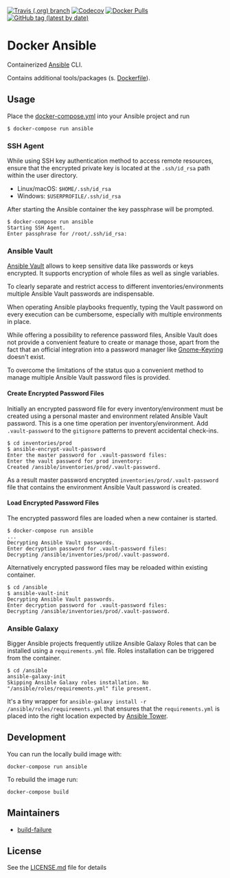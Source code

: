 [![Travis (.org) branch](https://img.shields.io/travis/nl2go/docker-ansible/master)](https://travis-ci.org/nl2go/docker-ansible)
[![Codecov](https://img.shields.io/codecov/c/github/nl2go/docker-ansible)](https://codecov.io/gh/nl2go/docker-ansible)
[![Docker Pulls](https://img.shields.io/docker/pulls/nl2go/ansible)](https://hub.docker.com/r/nl2go/ansible)
[![GitHub tag (latest by date)](https://img.shields.io/github/v/tag/nl2go/docker-ansible)](https://hub.docker.com/repository/docker/nl2go/ansible/tags?page=1)

# Docker Ansible

Containerized [Ansible](https://www.ansible.com/) CLI.

Contains additional tools/packages (s. [Dockerfile](Dockerfile)).

## Usage

Place the [docker-compose.yml](dist/docker-compose.yml) into your Ansible project and run 
    
    $ docker-compose run ansible

### SSH Agent

While using  SSH key authentication method to access remote resources, ensure that the encrypted private
key is located at the `.ssh/id_rsa` path within the user directory.

 - Linux/macOS: `$HOME/.ssh/id_rsa`
 - Windows: `$USERPROFILE/.ssh/id_rsa`

After starting the Ansible container the key passphrase will be prompted.

    $ docker-compose run ansible
    Starting SSH Agent.
    Enter passphrase for /root/.ssh/id_rsa: 

### Ansible Vault

[Ansible Vault](https://docs.ansible.com/ansible/latest/user_guide/vault.html) allows to keep sensitive data like
passwords or keys encrypted. It supports encryption of whole files as well as single variables.

To clearly separate
and restrict access to different inventories/environments multiple Ansible Vault passwords are indispensable.

When operating Ansible playbooks frequently, typing the Vault password on every execution can be cumbersome, especially
with multiple environments in place.

While offering a possibility to reference password files, Ansible Vault does not provide a convenient feature to create or
manage those, apart from the fact that an official integration into a password manager like
[Gnome-Keyring](https://de.wikipedia.org/wiki/Gnome_Keyring) doesn't exist.

To overcome the limitations of the status quo a convenient method to manage multiple Ansible Vault password
files is provided.

#### Create Encrypted Password Files

Initially an encrypted password file for every inventory/environment must be created using a personal master and environment
related Ansible Vault password. This is a one time operation per inventory/environment. Add `.vault-password` to the
`gitignore` patterns to prevent accidental check-ins.

    $ cd inventories/prod
    $ ansible-encrypt-vault-password
    Enter the master password for .vault-password files:
    Enter the vault password for prod inventory:
    Created /ansible/inventories/prod/.vault-password.
   
   
As a result master password encrypted `inventories/prod/.vault-password` file that contains the environment Ansible Vault
password is created.

#### Load Encrypted Password Files

The encrypted password files are loaded when a new container is started.
 
    $ docker-compose run ansible
    ...
    Decrypting Ansible Vault passwords.
    Enter decryption password for .vault-password files: 
    Decrypting /ansible/inventories/prod/.vault-password.
    
    
Alternatively encrypted password files may be reloaded within existing container.

    $ cd /ansible
    $ ansible-vault-init
    Decrypting Ansible Vault passwords.
    Enter decryption password for .vault-password files: 
    Decrypting /ansible/inventories/prod/.vault-password.

### Ansible Galaxy

Bigger Ansible projects frequently utilize Ansible Galaxy Roles that can be installed using a `requirements.yml` file.
Roles installation can be triggered from the container.

    $ cd /ansible
    ansible-galaxy-init
    Skipping Ansible Galaxy roles installation. No "/ansible/roles/requirements.yml" file present.

It's a tiny wrapper for `ansible-galaxy install -r /ansible/roles/requirements.yml` that ensures that the `requirements.yml`
is placed into the right location expected by [Ansible Tower](https://www.ansible.com/products/tower).

## Development

You can run the locally build image with:

    docker-compose run ansible

To rebuild the image run:

    docker-compose build

## Maintainers

- [build-failure](https://github.com/build-failure)

## License

See the [LICENSE.md](LICENSE.md) file for details
